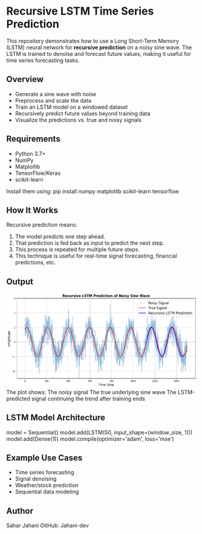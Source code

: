 # Recursive LSTM Time Series Prediction

This repository demonstrates how to use a Long Short-Term Memory (LSTM) neural network for **recursive prediction** on a noisy sine wave. The LSTM is trained to denoise and forecast future values, making it useful for time series forecasting tasks.

## Overview

- Generate a sine wave with noise
- Preprocess and scale the data
- Train an LSTM model on a windowed dataset
- Recursively predict future values beyond training data
- Visualize the predictions vs. true and noisy signals

## Requirements

- Python 3.7+
- NumPy
- Matplotlib
- TensorFlow/Keras
- scikit-learn

Install them using:
pip install numpy matplotlib scikit-learn tensorflow

## How It Works
Recursive prediction means:
1. The model predicts one step ahead.
2. That prediction is fed back as input to predict the next step.
3. This process is repeated for multiple future steps.
4. This technique is useful for real-time signal forecasting, financial predictions, etc.

## Output
![Recursive LSTM Prediction](Recursive_LSTM_Prediction.png)
The plot shows:
The noisy signal
The true underlying sine wave
The LSTM-predicted signal continuing the trend after training ends

## LSTM Model Architecture

model = Sequential()
model.add(LSTM(50, input_shape=(window_size, 1)))
model.add(Dense(1))
model.compile(optimizer='adam', loss='mse')


## Example Use Cases
- Time series forecasting
- Signal denoising
- Weather/stock prediction
- Sequential data modeling

## Author
Sahar Jahani
GitHub: Jahani-dev

